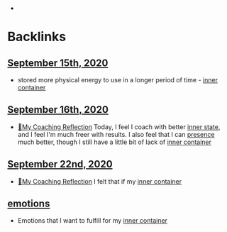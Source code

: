 - 

# Backlinks
## [September 15th, 2020](<September 15th, 2020.md>)
- stored more physical energy to use in a longer period of time - [inner container](<inner container.md>)

## [September 16th, 2020](<September 16th, 2020.md>)
- [🌱My Coaching Reflection](<🌱My Coaching Reflection.md>) Today, I feel I coach with better [inner state](<inner state.md>), and I feel I'm much freer with results. I also feel that I can [presence](<presence.md>) much better, though I still have a little bit of lack of [inner container](<inner container.md>)

## [September 22nd, 2020](<September 22nd, 2020.md>)
- [🌱My Coaching Reflection](<🌱My Coaching Reflection.md>) I felt that if my [inner container](<inner container.md>)

## [emotions](<emotions.md>)
- Emotions that I want to fulfill for my [inner container](<inner container.md>)

